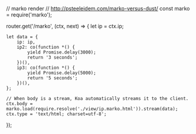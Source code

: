 // marko render
// http://psteeleidem.com/marko-versus-dust/
const marko = require('marko');

router.get('/marko', (ctx, next) => {
    let ip = ctx.ip;

    let data = {
        ip: ip,
        ip2: co(function *() {
            yield Promise.delay(3000);
            return '3 seconds';
        })(),
        ip3: co(function *() {
            yield Promise.delay(5000);
            return '5 seconds';
        })(),
    };

    // When body is a stream, Koa automatically streams it to the client.
    ctx.body = marko.load(require.resolve('./view/ip.marko.html')).stream(data);
    ctx.type = 'text/html; charset=utf-8';
});